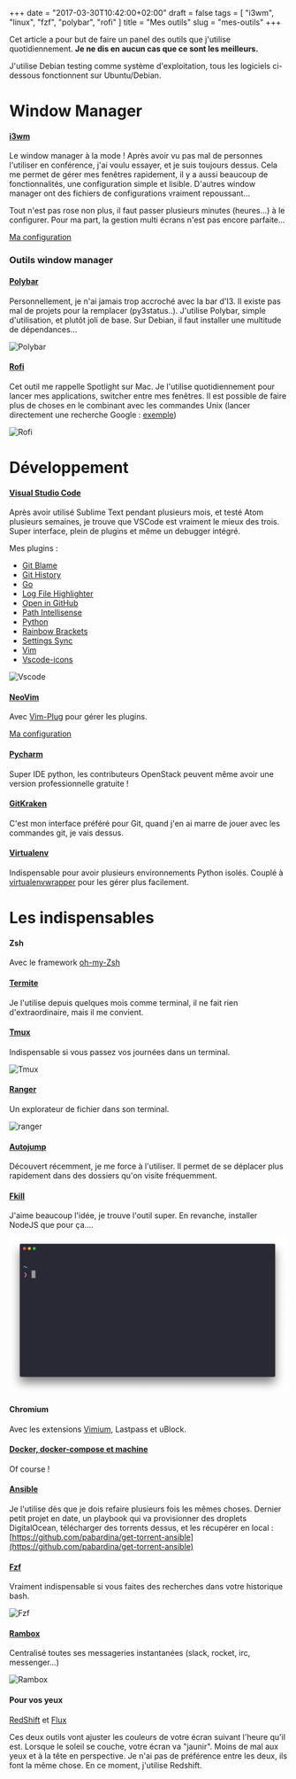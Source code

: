 +++
date = "2017-03-30T10:42:00+02:00"
draft = false
tags = [ "i3wm", "linux", "fzf", "polybar", "rofi" ]
title = "Mes outils"
slug = "mes-outils"
+++


Cet article a pour but de faire un panel des outils que j'utilise quotidiennement. **Je ne dis en aucun cas que ce sont les meilleurs.**

J'utilise Debian testing comme système d'exploitation, tous les logiciels ci-dessous fonctionnent sur Ubuntu/Debian.


# Window Manager

#### [i3wm](https://i3wm.org/)
Le window manager à la mode ! Après avoir vu pas mal de personnes l'utiliser en conférence, j'ai voulu essayer, et je suis toujours dessus. Cela me permet de gérer mes fenêtres rapidement, il y a aussi beaucoup de fonctionnalités, une configuration simple et lisible. D'autres window manager ont des fichiers de configurations vraiment repoussant...

Tout n'est pas rose non plus, il faut passer plusieurs minutes (heures...) à le configurer. Pour ma part, la gestion multi écrans n'est pas encore parfaite...

[Ma configuration](https://github.com/pabardina/dotfiles/blob/master/i3/config)


### Outils window manager

#### [Polybar](https://github.com/jaagr/polybar)
Personnellement, je n'ai jamais trop accroché avec la bar d'I3. Il existe pas mal de projets pour la remplacer (py3status..). J'utilise Polybar, simple d'utilisation, et plutôt joli de base. Sur Debian, il faut installer une multitude de dépendances...

![Polybar](https://u.teknik.io/x32YI.png)


#### [Rofi](https://davedavenport.github.io/rofi/)
Cet outil me rappelle Spotlight sur Mac. Je l'utilise quotidiennement pour lancer mes applications, switcher entre mes fenêtres. Il est possible de faire plus de choses en le combinant avec les commandes Unix (lancer directement une recherche Google : [exemple](https://github.com/pabardina/dotfiles/blob/master/i3/config#L156))

![Rofi](https://davedavenport.github.io/rofi/images/rofi/run-dialog.png)


# Développement

#### [Visual Studio Code](https://code.visualstudio.com/)
Après avoir utilisé Sublime Text pendant plusieurs mois, et testé Atom plusieurs semaines, je trouve que VSCode est vraiment le mieux des trois. Super interface, plein de plugins et même un debugger intégré.

Mes plugins :

* [Git Blame](https://marketplace.visualstudio.com/items?itemName=waderyan.gitblame)
* [Git History](https://marketplace.visualstudio.com/items?itemName=donjayamanne.githistory)
* [Go](https://marketplace.visualstudio.com/items?itemName=lukehoban.Go)
* [Log File Highlighter](https://marketplace.visualstudio.com/items?itemName=emilast.LogFileHighlighter)
* [Open in GitHub](https://marketplace.visualstudio.com/items?itemName=ziyasal.vscode-open-in-github)
* [Path Intellisense](https://marketplace.visualstudio.com/items?itemName=christian-kohler.path-intellisense)
* [Python](https://marketplace.visualstudio.com/items?itemName=donjayamanne.python)
* [Rainbow Brackets](https://marketplace.visualstudio.com/items?itemName=2gua.rainbow-brackets)
* [Settings Sync](https://marketplace.visualstudio.com/items?itemName=Shan.code-settings-sync)
* [Vim](https://marketplace.visualstudio.com/items?itemName=vscodevim.vim)
* [Vscode-icons](https://marketplace.visualstudio.com/items?itemName=robertohuertasm.vscode-icons)


![Vscode](https://cloud.githubusercontent.com/assets/11839736/16642200/6624dde0-43bd-11e6-8595-c81885ba0dc2.png)

#### [NeoVim](https://neovim.io/)
Avec [Vim-Plug](https://github.com/junegunn/vim-plug)  pour gérer les plugins.

[Ma configuration](https://github.com/pabardina/dotfiles/blob/master/nvim/init.vim)

#### [Pycharm](https://www.jetbrains.com/pycharm/)
Super IDE python, les contributeurs OpenStack peuvent même avoir une version professionnelle gratuite !

#### [GitKraken](https://www.gitkraken.com/)
C'est mon interface préféré pour Git, quand j'en ai marre de jouer avec les commandes git, je vais dessus.

#### [Virtualenv](https://virtualenv.pypa.io/en/stable/)
Indispensable pour avoir plusieurs environnements Python isolés. Couplé à [virtualenvwrapper](https://virtualenvwrapper.readthedocs.io/en/latest/) pour les gérer plus facilement.


# Les indispensables

#### Zsh
Avec le framework [oh-my-Zsh](https://github.com/robbyrussell/oh-my-zsh)

#### [Termite](https://github.com/thestinger/termite)
Je l'utilise depuis quelques mois comme terminal, il ne fait rien d'extraordinaire, mais il me convient.

#### [Tmux](https://tmux.github.io/)
Indispensable si vous passez vos journées dans un terminal.

![Tmux](https://tmux.github.io/ss-tmux1.png)

#### [Ranger](http://ranger.nongnu.org/)
Un explorateur de fichier dans son terminal.

![ranger](https://raw.githubusercontent.com/ranger/ranger-assets/master/screenshots/screenshot.png  "Ranger")

#### [Autojump](https://github.com/wting/autojump)
Découvert récemment, je me force à l'utiliser. Il permet de se déplacer plus rapidement dans des dossiers qu'on visite fréquemment.

#### [Fkill](https://github.com/sindresorhus/fkill-cli)
J'aime beaucoup l'idée, je trouve l'outil super. En revanche, installer NodeJS que pour ça....

![Fkill](https://github.com/sindresorhus/fkill-cli/raw/master/screenshot.gif)

#### Chromium
Avec les extensions [Vimium](https://vimium.github.io/), Lastpass et uBlock.

#### [Docker, docker-compose et machine](https://www.docker.com)
Of course !

#### [Ansible](https://www.ansible.com/)
Je l'utilise dès que je dois refaire plusieurs fois les mêmes choses. Dernier petit projet en date, un playbook qui va provisionner des droplets DigitalOcean, télécharger des torrents dessus, et les récupérer en local : [https://github.com/pabardina/get-torrent-ansible](https://github.com/pabardina/get-torrent-ansible)

#### [Fzf](https://github.com/junegunn/fzf)
Vraiment indispensable si vous faites des recherches dans votre historique bash.

![Fzf](https://camo.githubusercontent.com/0b07def9e05309281212369b118fcf9b9fc7948e/68747470733a2f2f7261772e6769746875622e636f6d2f6a756e6567756e6e2f692f6d61737465722f667a662e676966  "Fzf")

#### [Rambox](http://rambox.pro/)
Centralisé toutes ses messageries instantanées (slack, rocket, irc, messenger...)

![Rambox](https://raw.githubusercontent.com/saenzramiro/rambox/master/resources/screenshots/mac.png)


#### Pour vos yeux
[RedShift](http://jonls.dk/redshift/) et [Flux](https://justgetflux.com/)

Ces deux outils vont ajuster les couleurs de votre écran suivant l'heure qu'il est. Lorsque le soleil se couche, votre écran va "jaunir". Moins de mal aux yeux et à la tête en perspective. Je n'ai pas de préférence entre les deux, ils font la même chose. En ce moment, j'utilise Redshift.

